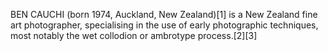 BEN CAUCHI (born 1974, Auckland, New Zealand)[1] is a New Zealand fine art photographer, specialising in the use of early photographic techniques, most notably the wet collodion or ambrotype process.[2][3]

